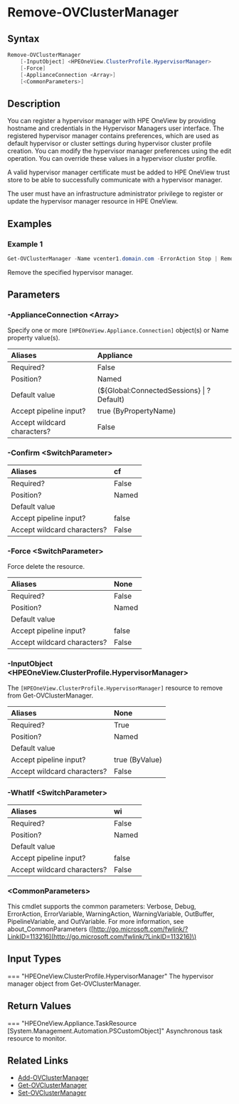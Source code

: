 ﻿---
description: Remove configured hypervisor managers. 
---

# Remove-OVClusterManager

## Syntax

```powershell
Remove-OVClusterManager
    [-InputObject] <HPEOneView.ClusterProfile.HypervisorManager>
    [-Force]
    [-ApplianceConnection <Array>]
    [<CommonParameters>]
```

## Description

You can register a hypervisor manager with HPE OneView by providing hostname and credentials in the Hypervisor Managers user interface. The registered hypervisor manager contains preferences, which are used as default hypervisor or cluster settings during hypervisor cluster profile creation. You can modify the hypervisor manager preferences using the edit operation. You can override these values in a hypervisor cluster profile.

A valid hypervisor manager certificate must be added to HPE OneView trust store to be able to successfully communicate with a hypervisor manager.

The user must have an infrastructure administrator privilege to register or update the hypervisor manager resource in HPE OneView.

## Examples

###  Example 1 

```powershell
Get-OVClusterManager -Name vcenter1.domain.com -ErrorAction Stop | Remove-OVClusterManager
```

Remove the specified hypervisor manager.

## Parameters

### -ApplianceConnection &lt;Array&gt;

Specify one or more `[HPEOneView.Appliance.Connection]` object(s) or Name property value(s).

| Aliases | Appliance |
| :--- | :--- |
| Required? | False |
| Position? | Named |
| Default value | (${Global:ConnectedSessions} &vert; ? Default) |
| Accept pipeline input? | true (ByPropertyName) |
| Accept wildcard characters? | False |

### -Confirm &lt;SwitchParameter&gt;



| Aliases | cf |
| :--- | :--- |
| Required? | False |
| Position? | Named |
| Default value |  |
| Accept pipeline input? | false |
| Accept wildcard characters? | False |

### -Force &lt;SwitchParameter&gt;

Force delete the resource.

| Aliases | None |
| :--- | :--- |
| Required? | False |
| Position? | Named |
| Default value |  |
| Accept pipeline input? | false |
| Accept wildcard characters? | False |

### -InputObject &lt;HPEOneView.ClusterProfile.HypervisorManager&gt;

The `[HPEOneView.ClusterProfile.HypervisorManager]` resource to remove from Get-OVClusterManager.

| Aliases | None |
| :--- | :--- |
| Required? | True |
| Position? | Named |
| Default value |  |
| Accept pipeline input? | true (ByValue) |
| Accept wildcard characters? | False |

### -WhatIf &lt;SwitchParameter&gt;



| Aliases | wi |
| :--- | :--- |
| Required? | False |
| Position? | Named |
| Default value |  |
| Accept pipeline input? | false |
| Accept wildcard characters? | False |

### &lt;CommonParameters&gt;

This cmdlet supports the common parameters: Verbose, Debug, ErrorAction, ErrorVariable, WarningAction, WarningVariable, OutBuffer, PipelineVariable, and OutVariable. For more information, see about\_CommonParameters \([http://go.microsoft.com/fwlink/?LinkID=113216](http://go.microsoft.com/fwlink/?LinkID=113216)\)

## Input Types

=== "HPEOneView.ClusterProfile.HypervisorManager"
    The hypervisor manager object from Get-OVClusterManager.
    

## Return Values

=== "HPEOneView.Appliance.TaskResource [System.Management.Automation.PSCustomObject]"
    Asynchronous task resource to monitor.
    

## Related Links

* [Add-OVClusterManager](add-ovclustermanager.md)
* [Get-OVClusterManager](get-ovclustermanager.md)
* [Set-OVClusterManager](set-ovclustermanager.md)
